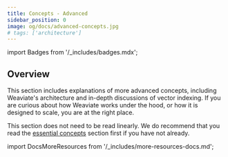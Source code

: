 ```yaml
---
title: Concepts - Advanced
sidebar_position: 0
image: og/docs/advanced-concepts.jpg
# tags: ['architecture']
---
```

import Badges from '/_includes/badges.mdx';

<Badges/>

<!-- TODO: Remove explanatory header once layout review complete -->
<!-- :::caution Migrated From:
- `Architecture`
- `Vector indexing` from `Vector Index (ANN) Plugins:Index` + `HNSW`
  - Note: Configuration options from `HNSW` are now in `References: Configuration/Vector index#How to configure HNSW`
::: -->
## Overview

This section includes explanations of more advanced concepts, including Weaviate's architecture and in-depth discussions of vector indexing. If you are curious about how Weaviate works under the hood, or how it is designed to scale, you are at the right place.

This section does not need to be read linearly. We do recommend that you read the [essential concepts](../concepts/index.md) section first if you have not already.




import DocsMoreResources from '/_includes/more-resources-docs.md';

<DocsMoreResources />

